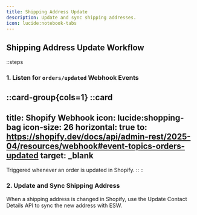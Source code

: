 ```yaml
---
title: Shipping Address Update  
description: Update and sync shipping addresses.  
icon: lucide:notebook-tabs 
---
```


## Shipping Address Update Workflow

::steps
### 1. Listen for `orders/updated` Webhook Events

::card-group{cols=1}
  ::card
  ---
  title: Shopify Webhook
  icon: lucide:shopping-bag
  icon-size: 26
  horizontal: true
  to: https://shopify.dev/docs/api/admin-rest/2025-04/resources/webhook#event-topics-orders-updated
  target: _blank
  ---
  Triggered whenever an order is updated in Shopify.
  ::
::

### 2. Update and Sync Shipping Address

When a shipping address is changed in Shopify, use the Update Contact Details API to sync the new address with ESW.